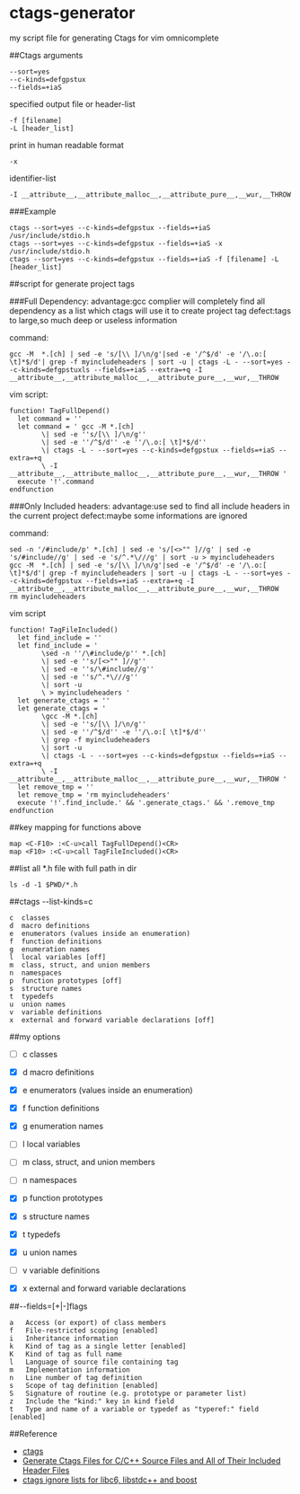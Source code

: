 # ctags-generator
my script file  for generating Ctags for vim omnicomplete

##Ctags arguments
```
--sort=yes
--c-kinds=defgpstux
--fields=+iaS
```
specified output file or header-list
```
-f [filename]
-L [header_list]
```
print in human readable format
```
-x
```
identifier-list
```
-I __attribute__,__attribute_malloc__,__attribute_pure__,__wur,__THROW
```


###Example
```
ctags --sort=yes --c-kinds=defgpstux --fields=+iaS /usr/include/stdio.h
ctags --sort=yes --c-kinds=defgpstux --fields=+iaS -x /usr/include/stdio.h
ctags --sort=yes --c-kinds=defgpstux --fields=+iaS -f [filename] -L [header_list]
```


##script for generate project tags


###Full Dependency:
advantage:gcc complier will completely find all dependency as a list which ctags will use it to create project tag
defect:tags to large,so much deep or useless information

command:
```
gcc -M  *.[ch] | sed -e 's/[\\ ]/\n/g'|sed -e '/^$/d' -e '/\.o:[ \t]*$/d'| grep -f myincludeheaders | sort -u | ctags -L - --sort=yes --c-kinds=defgpstuxls --fields=+iaS --extra=+q -I __attribute__,__attribute_malloc__,__attribute_pure__,__wur,__THROW
```
vim script:
```
function! TagFullDepend()
  let command = ''
  let command = ' gcc -M *.[ch] 
        \| sed -e ''s/[\\ ]/\n/g'' 
        \| sed -e ''/^$/d'' -e ''/\.o:[ \t]*$/d'' 
        \| ctags -L - --sort=yes --c-kinds=defgpstux --fields=+iaS --extra=+q 
        \ -I __attribute__,__attribute_malloc__,__attribute_pure__,__wur,__THROW '
  execute '!'.command
endfunction
```


###Only Included headers:
advantage:use sed to find all include headers in the current project
defect:maybe some informations are ignored

command:
```
sed -n '/#include/p' *.[ch] | sed -e 's/[<>"" ]//g' | sed -e 's/#include//g' | sed -e 's/^.*\///g' | sort -u > myincludeheaders
gcc -M  *.[ch] | sed -e 's/[\\ ]/\n/g'|sed -e '/^$/d' -e '/\.o:[ \t]*$/d'| grep -f myincludeheaders | sort -u | ctags -L - --sort=yes --c-kinds=defgpstux --fields=+iaS --extra=+q -I __attribute__,__attribute_malloc__,__attribute_pure__,__wur,__THROW
rm myincludeheaders
```
vim script
```
function! TagFileIncluded()
  let find_include = ''
  let find_include = '
        \sed -n ''/\#include/p'' *.[ch] 
        \| sed -e ''s/[<>"" ]//g'' 
        \| sed -e ''s/\#include//g'' 
        \| sed -e ''s/^.*\///g'' 
        \| sort -u 
        \ > myincludeheaders '
  let generate_ctags = ''
  let generate_ctags = '
        \gcc -M *.[ch] 
        \| sed -e ''s/[\\ ]/\n/g'' 
        \| sed -e ''/^$/d'' -e ''/\.o:[ \t]*$/d'' 
        \| grep -f myincludeheaders 
        \| sort -u 
        \| ctags -L - --sort=yes --c-kinds=defgpstux --fields=+iaS --extra=+q 
        \ -I __attribute__,__attribute_malloc__,__attribute_pure__,__wur,__THROW '
  let remove_tmp = ''
  let remove_tmp = 'rm myincludeheaders'
  execute '!'.find_include.' && '.generate_ctags.' && '.remove_tmp
endfunction
```


##key mapping for functions above
```
map <C-F10> :<C-u>call TagFullDepend()<CR>
map <F10> :<C-u>call TagFileIncluded()<CR>
```

##list all *.h file with full path in dir
```
ls -d -1 $PWD/*.h
```


##ctags --list-kinds=c
```
c  classes
d  macro definitions
e  enumerators (values inside an enumeration)
f  function definitions
g  enumeration names
l  local variables [off]
m  class, struct, and union members
n  namespaces
p  function prototypes [off]
s  structure names
t  typedefs
u  union names
v  variable definitions
x  external and forward variable declarations [off]
```


##my options
- [ ] c  classes
- [X] d  macro definitions
- [X] e  enumerators (values inside an enumeration)
- [X] f  function definitions
- [X] g  enumeration names
- [ ] l  local variables
- [ ] m  class, struct, and union members
- [ ] n  namespaces
- [X] p  function prototypes
- [X] s  structure names
- [X] t  typedefs
- [X] u  union names
- [ ] v  variable definitions
- [X] x  external and forward variable declarations


##--fields=[+|-]flags
```
a   Access (or export) of class members
f   File-restricted scoping [enabled]
i   Inheritance information
k   Kind of tag as a single letter [enabled]
K   Kind of tag as full name
l   Language of source file containing tag
m   Implementation information
n   Line number of tag definition
s   Scope of tag definition [enabled]
S   Signature of routine (e.g. prototype or parameter list)
z   Include the "kind:" key in kind field
t   Type and name of a variable or typedef as "typeref:" field [enabled]
```

##Reference
- [ctags](http://ctags.sourceforge.net/)
- [Generate Ctags Files for C/C++ Source Files and All of Their Included Header Files](https://www.topbug.net/blog/2012/03/17/generate-ctags-files-for-c-slash-c-plus-plus-source-files-and-all-of-their-included-header-files/)
- [ctags ignore lists for libc6, libstdc++ and boost](http://stackoverflow.com/questions/5626188/ctags-ignore-lists-for-libc6-libstdc-and-boost)
